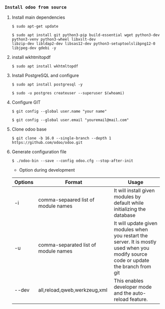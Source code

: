 ### `Install odoo from source`

1. Install main dependencies
    ```
   $ sudo apt-get update
   ```
   ```commandline
   $ sudo apt install git python3-pip build-essential wget python3-dev python3-venv python3-wheel libxslt-dev
   libzip-dev libldap2-dev libsas12-dev python3-setuptoolslibpng12-0 libjpeg-dev gdebi -y
   ```
2. install wkhtmltopdf
    ```
   $ sudo apt install wkhtmltopdf
   ```
3. Install PostgreSQL and configure
   ```commandline
   $ sudo apt install postgresql -y
   ```
   ```commandline
   $ sudo -u postgres createuser --superuser $(whoami)
   ```
4. Configure GIT
   ```commandline
   $ git config --global user.name "your name"
   ```
   ```commandline
   $ git config --global user.email "youremail@mail.com"
   ```
5. Clone odoo base
   ```commandline
   $ git clone -b 16.0 --single-branch --depth 1 https://github.com/odoo/odoo.git
   ```
6. Generate configuration file
   ```commandline
   $ ./odoo-bin --save --config odoo.cfg --stop-after-init
   ```
   * Option during development
   
   | Options | Format                               | Usage                                                                                                                                 |
   |---------|--------------------------------------|---------------------------------------------------------------------------------------------------------------------------------------|
   | -i      | comma-sepaared list of module names   | It will install given modules by default while initializing the database                                                              |
   | -u      | comma-separated list of module names | It will update given modules when you restart the server. It is mostly used when you modify source code or update the branch from git |
   | --dev   | all,reload,qweb,werkzeug,xml         | This enables developer mode and the auto-reload feature.                                                                              |
      